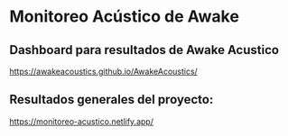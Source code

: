# Monitoreo Acústico de Awake

## Dashboard para resultados de Awake Acustico

https://awakeacoustics.github.io/AwakeAcoustics/

## Resultados generales del proyecto:

https://monitoreo-acustico.netlify.app/

